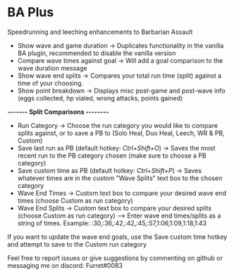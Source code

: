 # BA Plus
Speedrunning and leeching enhancements to Barbarian Assault

- Show wave and game duration -> Duplicates functionality in the vanilla BA plugin, recommended to disable the vanilla version
- Compare wave times against goal -> Will add a goal comparison to the wave duration message
- Show wave end splits -> Compares your total run time (split) against a time of your choosing.
- Show point breakdown -> Displays misc post-game and post-wave info (eggs collected, hp vialed, wrong attacks, points gained)

**------- Split Comparisons --------**
- Run Category -> Choose the run category you would like to compare splits against, or to save a PB to (Solo Heal, Duo Heal, Leech, WR & PB, Custom)
- Save last run as PB (default hotkey: *Ctrl+Shift+O*) -> Saves the most recent run to the PB category chosen (make sure to choose a PB category)
- Save custom time as PB (default hotkey: *Ctrl+Shift+P*) -> Saves whatever times are in the custom "Wave Splits" text box to the chosen category
- Wave End Times -> Custom text box to compare your desired wave end times (choose Custom as run category)
- Wave End Splits -> Custom text box to compare your desired splits (choose Custom as run category)
--> Enter wave end times/splits as a string of times.  Example: :30,:36,:42,:42,:45,:57,1:06,1:09,1:18,1:43

If you want to update the wave end goals, use the Save custom time hotkey and attempt to save to the Custom run category

Feel free to report issues or give suggestions by commenting on github or messaging me on discord: Furret#0083
